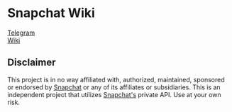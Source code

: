 # Snapchat Wiki

[Telegram](https://t.me/lololololidk)
<br>
[Wiki](https://github.com/killed/Snapchat-Wiki/wiki)

## Disclaimer
This project is in no way affiliated with, authorized, maintained, sponsored or endorsed by [Snapchat](https://www.snapchat.com) or any of its affiliates or subsidiaries. This is an independent project that utilizes [Snapchat's](https://www.snapchat.com) private API. Use at your own risk.
